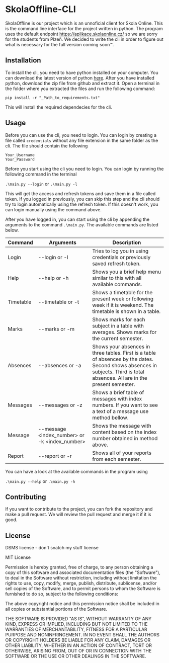 # SkolaOffline-CLI
SkolaOffline is our project which is an unnoficial client for Skola Online. This is the command line interface for the project written in python. The program uses the default endpoint https://aplikace.skolaonline.cz/ so we are sorry for the students from Plzeň.  We decided to write the cli in order to figure out what is necessary for the full version coming soon™. 

## Installation
To install the cli, you need to have python installed on your computer. You can download the latest version of python [here](https://www.python.org/downloads/). After you have installed python, download the zip file from github and extract it. Open a terminal in the folder where you extracted the files and run the following command:

```pip install -r "_Path_to_requirements.txt"```

This will install the required dependecies for the cli.

## Usage
Before you can use the cli, you need to login. You can login by creating a file called ```credentials``` without any file extension in the same folder as the cli. The file should contain the following
    
```
Your_Username
Your_Password
```

Before you start using the cli you need to login. You can login by running the following command in the terminal

```.\main.py --login``` or ```.\main.py -l```

This will get the access and refresh tokens and save them in a file called token. If you logged in previously, you can skip this step and the cli should try to login automatically using the refresh token. If this doesn't work, you can login manually using the command above.

After you have logged in, you can start using the cli by appending the arguments to the command ```.\main.py```. The available commands are listed below.

| Command   | Arguments            | Description                                                                                                                                                                   |
|-----------|-------------------|-------------------------------------------------------------------------------------------------------------------------------------------------------------------------------|
| Login     | --login or -l     | Tries to log you in using credentials or previously saved refresh token.                                                                                                      |
| Help      | --help or -h      | Shows you a brief help menu similar to this with all available commands.                                                                                                      |
| Timetable | --timetable or -t | Shows a timetable for the present week or following week if it is weekend.  The timetable is shown in a table.                                                                |
| Marks     | --marks or -m     | Shows marks for each subject in a table with averages.  Shows marks for the current semester.                                                                                 |
| Absences  | --absences or -a  | Shows your absences in three tables.  First is a table of absences by the dates. Second shows absences in subjects. Third is total absences. All are in the present semester. |
| Messages  | --messages or -z  | Shows a brief table of messages with index numbers.  If you want to see a text of a message use method bellow.                                                                |
| Message   | --message <index_number> or -k <index_number>  | Shows the message with content based on the index number obtained in method above.                                                                                            |
| Report    | --report or -r    | Shows all of your reports from each semester.                                                                                                                                 |                                                                                                                        |

You can have a look at the available commands in the program using 
    
```.\main.py --help``` or ```.\main.py -h```



## Contributing
If you want to contribute to the project, you can fork the repository and make a pull request. We will review the pull request and merge it if it is good.

## License
DSMS license - don't snatch my stuff license

MIT License

Permission is hereby granted, free of charge, to any person obtaining
a copy of this software and associated documentation files (the
"Software"), to deal in the Software without restriction, including
without limitation the rights to use, copy, modify, merge, publish,
distribute, sublicense, and/or sell copies of the Software, and to
permit persons to whom the Software is furnished to do so, subject to
the following conditions:

The above copyright notice and this permission notice shall be
included in all copies or substantial portions of the Software.

THE SOFTWARE IS PROVIDED "AS IS", WITHOUT WARRANTY OF ANY KIND,
EXPRESS OR IMPLIED, INCLUDING BUT NOT LIMITED TO THE WARRANTIES OF
MERCHANTABILITY, FITNESS FOR A PARTICULAR PURPOSE AND
NONINFRINGEMENT. IN NO EVENT SHALL THE AUTHORS OR COPYRIGHT HOLDERS BE
LIABLE FOR ANY CLAIM, DAMAGES OR OTHER LIABILITY, WHETHER IN AN ACTION
OF CONTRACT, TORT OR OTHERWISE, ARISING FROM, OUT OF OR IN CONNECTION
WITH THE SOFTWARE OR THE USE OR OTHER DEALINGS IN THE SOFTWARE.
